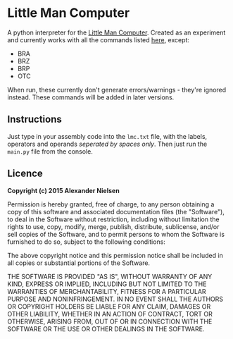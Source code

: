 # Little Man Computer

A python interpreter for the [Little Man Computer](https://en.wikipedia.org/wiki/Little_man_computer). Created as an experiment and currently works with all the commands listed [here](http://peterhigginson.co.uk/LMC/help.html), except:

- BRA
- BRZ
- BRP
- OTC

When run, these currently don't generate errors/warnings - they're ignored instead. These commands will be added in later versions.

## Instructions

Just type in your assembly code into the `lmc.txt` file, with the labels, operators and operands *seperated by spaces only*. Then just run the `main.py` file from the console.

## Licence

**Copyright (c) 2015 Alexander Nielsen**

Permission is hereby granted, free of charge, to any person obtaining a copy
of this software and associated documentation files (the "Software"), to deal
in the Software without restriction, including without limitation the rights
to use, copy, modify, merge, publish, distribute, sublicense, and/or sell
copies of the Software, and to permit persons to whom the Software is
furnished to do so, subject to the following conditions:

The above copyright notice and this permission notice shall be included in
all copies or substantial portions of the Software.

THE SOFTWARE IS PROVIDED "AS IS", WITHOUT WARRANTY OF ANY KIND, EXPRESS OR
IMPLIED, INCLUDING BUT NOT LIMITED TO THE WARRANTIES OF MERCHANTABILITY,
FITNESS FOR A PARTICULAR PURPOSE AND NONINFRINGEMENT. IN NO EVENT SHALL THE
AUTHORS OR COPYRIGHT HOLDERS BE LIABLE FOR ANY CLAIM, DAMAGES OR OTHER
LIABILITY, WHETHER IN AN ACTION OF CONTRACT, TORT OR OTHERWISE, ARISING FROM,
OUT OF OR IN CONNECTION WITH THE SOFTWARE OR THE USE OR OTHER DEALINGS IN
THE SOFTWARE.